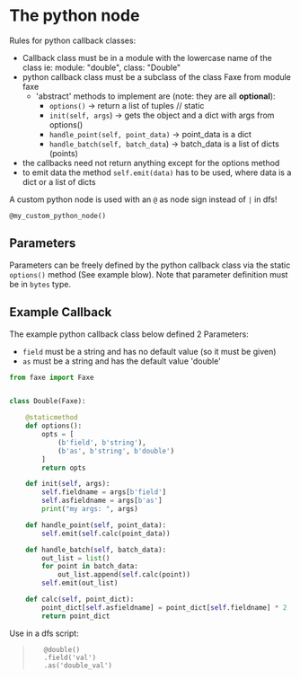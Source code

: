 The python node
==============

Rules for python callback classes:

* Callback class must be in a module with the lowercase name of the class ie:
module: "double", class: "Double"
* python callback class must be a subclass of the class Faxe from module faxe
  * 'abstract' methods to implement are (note: they are all **optional**):
     * `options()` -> return a list of tuples // static
     * `init(self, args`) -> gets the object and a dict with args from options()
     * `handle_point(self, point_data)` -> point_data is a dict
     * `handle_batch(self, batch_data`) -> batch_data is a list of dicts (points)
* the callbacks need not return anything except for the options method
* to emit data the method `self.emit(data)` has to be used, where data is a dict or a list of dicts


A custom python node is used with an `@` as node sign instead of `|` in dfs!

    @my_custom_python_node()

Parameters
----------

Parameters can be freely defined by the python callback class via the static `options()` method (See example blow).
Note that parameter definition must be in `bytes` type.


Example Callback
----------------

The example python callback class below defined 2 Parameters:

* `field` must be a string and has no default value (so it must be given)
* `as` must be a string and has the default value 'double'

```python
from faxe import Faxe


class Double(Faxe):

    @staticmethod
    def options():
        opts = [
            (b'field', b'string'),
            (b'as', b'string', b'double')
        ]
        return opts

    def init(self, args):
        self.fieldname = args[b'field']
        self.asfieldname = args[b'as']
        print("my args: ", args)

    def handle_point(self, point_data):
        self.emit(self.calc(point_data))

    def handle_batch(self, batch_data):
        out_list = list()
        for point in batch_data:
            out_list.append(self.calc(point))
        self.emit(out_list)

    def calc(self, point_dict):
        point_dict[self.asfieldname] = point_dict[self.fieldname] * 2
        return point_dict
```

Use in a dfs script:

>        @double()
>        .field('val')
>        .as('double_val')